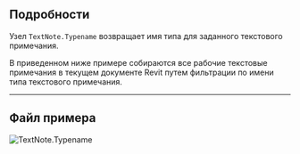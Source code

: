 ## Подробности
Узел `TextNote.Typename` возвращает имя типа для заданного текстового примечания.

В приведенном ниже примере собираются все рабочие текстовые примечания в текущем документе Revit путем фильтрации по имени типа текстового примечания.

___
## Файл примера

![TextNote.Typename](./Revit.Elements.TextNote.Typename_img.jpg)
